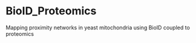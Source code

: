 # BioID_Proteomics
Mapping proximity networks in yeast mitochondria using BioID coupled to proteomics
